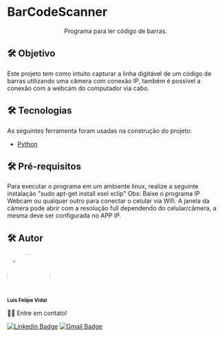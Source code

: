 # BarCodeScanner
<p align="center">
    Programa para ler código de barras.
</p>

## **🛠 Objetivo**
Este projeto tem como intuito capturar a linha digitável de um código de barras utilizando uma câmera com conexão IP, também é possível a conexão com a webcam do computador via cabo.

## **🛠 Tecnologias**
As seguintes ferramenta foram usadas na construção do projeto:
- [Python](https://www.python.org/)

## **🛠 Pré-requisitos**
Para executar o programa em um ambiente linux, realize a seguinte instalação "sudo apt-get install xsel xclip"
Obs: Baixe o programa IP Webcam ou qualquer outro para conectar o celular via Wifi.
A janela da câmera pode abrir com a resolução full dependendo do celular/câmera, a mesma deve ser configurada no APP IP.

## **🛠 Autor**
 <img style="border-radius: 50%;" src="https://avatars.githubusercontent.com/u/67032535?v=4" width="100px;" alt=""/>
 <br />
 <sub><b>Luis Felipe Vidal</b></sub>

👋🏽 Entre em contato!

[![Linkedin Badge](https://img.shields.io/badge/-Luis-blue?style=flat-square&logo=Linkedin&logoColor=white&link=https://www.linkedin.com/in/luis-felipe-v-b60495120/)](https://www.linkedin.com/in/luis-felipe-v-b60495120/) 
[![Gmail Badge](https://img.shields.io/badge/-luisvidal.felipe@gmail.com-c14438?style=flat-square&logo=Gmail&logoColor=white&link=mailto:luisvidal.felipe@gmail.com)](mailto:luisvidal.felipe@gmail.com)
